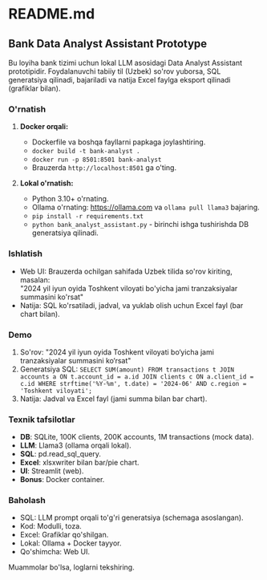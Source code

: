 # README.md

## Bank Data Analyst Assistant Prototype

Bu loyiha bank tizimi uchun lokal LLM asosidagi Data Analyst Assistant prototipidir. Foydalanuvchi tabiiy til (Uzbek) so'rov yuborsa, SQL generatsiya qilinadi, bajariladi va natija Excel faylga eksport qilinadi (grafiklar bilan).

### O'rnatish

1. **Docker orqali:**
   - Dockerfile va boshqa fayllarni papkaga joylashtiring.
   - `docker build -t bank-analyst .`
   - `docker run -p 8501:8501 bank-analyst`
   - Brauzerda `http://localhost:8501` ga o'ting.

2. **Lokal o'rnatish:**
   - Python 3.10+ o'rnating.
   - Ollama o'rnating: https://ollama.com va `ollama pull llama3` bajaring.
   - `pip install -r requirements.txt`
   - `python bank_analyst_assistant.py` - birinchi ishga tushirishda DB generatsiya qilinadi.

### Ishlatish

- Web UI: Brauzerda ochilgan sahifada Uzbek tilida so'rov kiriting, masalan:  
  "2024 yil iyun oyida Toshkent viloyati bo'yicha jami tranzaksiyalar summasini ko'rsat"
- Natija: SQL ko'rsatiladi, jadval, va yuklab olish uchun Excel fayl (bar chart bilan).

### Demo

1. So'rov: "2024 yil iyun oyida Toshkent viloyati bo‘yicha jami tranzaksiyalar summasini ko‘rsat"
2. Generatsiya SQL: `SELECT SUM(amount) FROM transactions t JOIN accounts a ON t.account_id = a.id JOIN clients c ON a.client_id = c.id WHERE strftime('%Y-%m', t.date) = '2024-06' AND c.region = 'Toshkent viloyati';`
3. Natija: Jadval va Excel fayl (jami summa bilan bar chart).

### Texnik tafsilotlar

- **DB**: SQLite, 100K clients, 200K accounts, 1M transactions (mock data).
- **LLM**: Llama3 (ollama orqali lokal).
- **SQL**: pd.read_sql_query.
- **Excel**: xlsxwriter bilan bar/pie chart.
- **UI**: Streamlit (web).
- **Bonus**: Docker container.

### Baholash

- SQL: LLM prompt orqali to'g'ri generatsiya (schemaga asoslangan).
- Kod: Modulli, toza.
- Excel: Grafiklar qo'shilgan.
- Lokal: Ollama + Docker tayyor.
- Qo'shimcha: Web UI.

Muammolar bo'lsa, loglarni tekshiring.